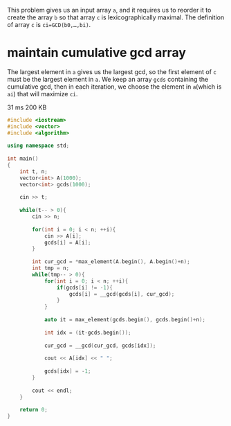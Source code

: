 This problem gives us an input array `a`, and it requires us to reorder it to create the array `b` so that array `c` is lexicographically maximal.
The definition of array `c` is `ci=GCD(b0,…,bi)`.

# maintain cumulative gcd array
The largest element in `a` gives us the largest gcd, so the first element of `c` must be the largest element in `a`. 
We keep an array `gcds` containing the cumulative gcd, then in each iteration, we choose the element in `a`(which is `ai`) that will maximize `ci`.

31 ms	200 KB

```cpp
#include <iostream>
#include <vector>
#include <algorithm>
 
using namespace std;
 
int main()
{
    int t, n;
    vector<int> A(1000);
    vector<int> gcds(1000);
    
    cin >> t;
    
    while(t-- > 0){
        cin >> n;
        
        for(int i = 0; i < n; ++i){
            cin >> A[i];
            gcds[i] = A[i];
        }
        
        int cur_gcd = *max_element(A.begin(), A.begin()+n);
        int tmp = n;
        while(tmp-- > 0){
            for(int i = 0; i < n; ++i){
                if(gcds[i] != -1){
                    gcds[i] = __gcd(gcds[i], cur_gcd);
                }
            }
            
            auto it = max_element(gcds.begin(), gcds.begin()+n);
            
            int idx = (it-gcds.begin());
            
            cur_gcd = __gcd(cur_gcd, gcds[idx]);
            
            cout << A[idx] << " ";
            
            gcds[idx] = -1;
        }
        
        cout << endl;
    }
 
    return 0;
}
```
